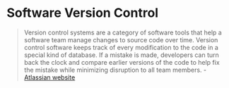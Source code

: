 # Software Version Control

> Version control systems are a category of software tools that help a software team manage changes to source code over time. Version control software keeps track of every modification to the code in a special kind of database. If a mistake is made, developers can turn back the clock and compare earlier versions of the code to help fix the mistake while minimizing disruption to all team members. - [Atlassian website](https://www.atlassian.com/git/tutorials/what-is-version-control)
